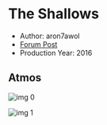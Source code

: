# The Shallows

* Author: aron7awol
* [Forum Post](https://www.avsforum.com/threads/bass-eq-for-filtered-movies.2995212/post-56875882)
* Production Year: 2016

## Atmos

![img 0](https://i.imgur.com/0fsTfJc.jpg)

![img 1](https://i.imgur.com/ldo7HVE.jpg)

